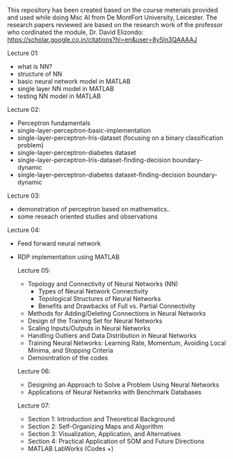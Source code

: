This repository has been created based on the course meterials provided and used while doing Msc AI from De MontFort University, Leicester.
The research papers reviewed are based on the research work of the professor who cordinated the module, Dr. David Elizondo: https://scholar.google.co.in/citations?hl=en&user=8y5ln3QAAAAJ


Lecture 01:
  - what is NN?
  - structure of NN
  - basic neural network model in MATLAB
  - single layer NN model in MATLAB
  - testing NN model in MATLAB

Lecture 02:
  - Perceptron fundamentals
  - single-layer-perceptron-basic-implementation
  - single-layer-perceptron-Iris-dataset (focusing on a binary classification problem)
  - single-layer-perceptron-diabetes dataset
  - single-layer-perceptron-Iris-dataset-finding-decision boundary-dynamic
  - single-layer-perceptron-diabetes dataset-finding-decision boundary-dynamic

Lecture 03:

- demonstration of perceptron based on mathematics..
- some reseach oriented studies and observations

Lecture 04:

- Feed forward neural network
- RDP implementation using MATLAB

  Lecture 05:
    - Topology and Connectivity of Neural Networks (NN)
      - Types of Neural Network Connectivity
      - Topological Structures of Neural Networks
      - Benefits and Drawbacks of Full vs. Partial Connectivity
    - Methods for Adding/Deleting Connections in Neural Networks
    - Design of the Training Set for Neural Networks
    - Scaling Inputs/Outputs in Neural Networks
    - Handling Outliers and Data Distribution in Neural Networks
    - Training Neural Networks: Learning Rate, Momentum, Avoiding Local Minima, and Stopping Criteria
    - Demosntration of the codes
 
  Lecture 06:
    - Designing an Approach to Solve a Problem Using Neural Networks
    - Applications of Neural Networks with Benchmark Databases

  Lecture 07:
    - Section 1: Introduction and Theoretical Background
    - Section 2: Self-Organizing Maps and Algorithm
    - Section 3: Visualization, Application, and Alternatives
    - Section 4: Practical Application of SOM and Future Directions
    - MATLAB LabWorks (Codes +)


